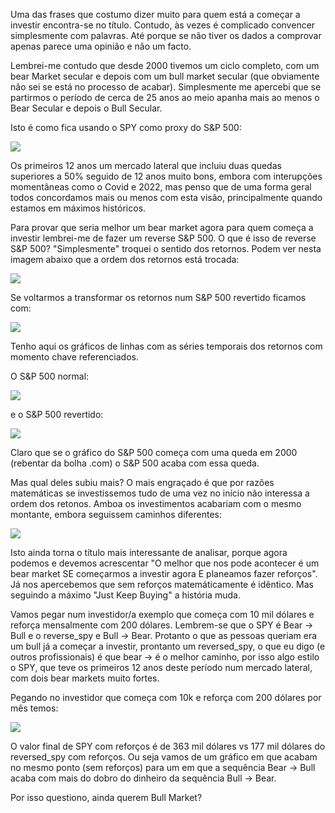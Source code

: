 Uma das frases que costumo dizer muito para quem está a começar a investir encontra-se no título. Contudo,  às vezes é complicado convencer simplesmente com palavras. Até porque se não tiver os dados a comprovar apenas parece uma opinião e não um facto.

Lembrei-me contudo que desde 2000 tivemos um ciclo completo, com um bear Market secular e depois com um bull market secular (que obviamente não sei se está no processo de acabar). Simplesmente me apercebi que se partirmos o período de cerca de 25 anos ao meio apanha mais ao menos o Bear Secular e depois o Bull Secular.

Isto é como fica usando o SPY como proxy do S&P 500:

![](https://repository-all-things.s3.us-east-2.amazonaws.com/Artigos/007/analise_bull_bear_0.png)

Os primeiros 12 anos um mercado lateral que incluiu duas quedas superiores a 50% seguido de 12 anos muito bons, embora com interupções momentâneas como o Covid e 2022, mas penso que de uma forma geral todos concordamos mais ou menos com esta visão, principalmente quando estamos em máximos históricos.

Para provar que seria melhor um bear market agora para quem começa a investir lembrei-me de fazer um reverse S&P 500. O que é isso de reverse S&P 500? "Simplesmente" troquei o sentido dos retornos. Podem ver nesta imagem abaixo que a ordem dos retornos está trocada:

![](https://repository-all-things.s3.us-east-2.amazonaws.com/Artigos/007/analise_bull_bear_1.png)

Se voltarmos a transformar os retornos num S&P 500 revertido ficamos com:

![](https://repository-all-things.s3.us-east-2.amazonaws.com/Artigos/007/analise_bull_bear_2.png)

Tenho aqui os gráficos de linhas com as séries temporais dos retornos com momento chave referenciados. 

O S&P 500 normal:

![](https://repository-all-things.s3.us-east-2.amazonaws.com/Artigos/007/analise_bull_bear_3.png)

e o S&P 500 revertido:

![](https://repository-all-things.s3.us-east-2.amazonaws.com/Artigos/007/analise_bull_bear_4.png)

Claro que se o gráfico do S&P 500 começa com uma queda em 2000 (rebentar da bolha .com) o S&P 500 acaba com essa queda.

Mas qual deles subiu mais? O mais engraçado é que por razões matemáticas se investissemos tudo de uma vez no início não interessa a ordem dos retonos. Amboa os investimentos acabariam com o mesmo montante, embora seguissem caminhos diferentes:

![](https://repository-all-things.s3.us-east-2.amazonaws.com/Artigos/007/analise_bull_bear_5.png)

Isto ainda torna o título mais interessante de analisar, porque agora podemos e devemos acrescentar "O melhor que nos pode acontecer é um bear market SE começarmos a investir agora E planeamos fazer reforços". Já nos apercebemos que sem reforços matemáticamente é idêntico. Mas seguindo a máximo "Just Keep Buying" a história muda.

Vamos pegar num investidor/a exemplo que começa com 10 mil dólares e reforça mensalmente com 200 dólares. Lembrem-se que o SPY é Bear -> Bull e o reverse_spy e Bull -> Bear. Protanto o que as pessoas queriam era um bull já a começar a investir, prontanto um reversed_spy, o que eu digo (e outros profissionais) é que bear -> é o melhor caminho, por isso algo estilo o SPY, que teve os primeiros 12 anos deste período num mercado lateral, com dois bear markets muito fortes.

Pegando no investidor que começa com 10k e reforça com 200 dólares por mês temos:

![](https://repository-all-things.s3.us-east-2.amazonaws.com/Artigos/007/analise_bull_bear_6.png)

O valor final de SPY com reforços é de 363 mil dólares vs 177 mil dólares do reversed_spy com reforços. Ou seja vamos de um gráfico em que acabam no mesmo ponto (sem reforços) para um em que a sequência Bear -> Bull acaba com mais do dobro do dinheiro da sequência Bull -> Bear. 

Por isso questiono, ainda querem Bull Market?

